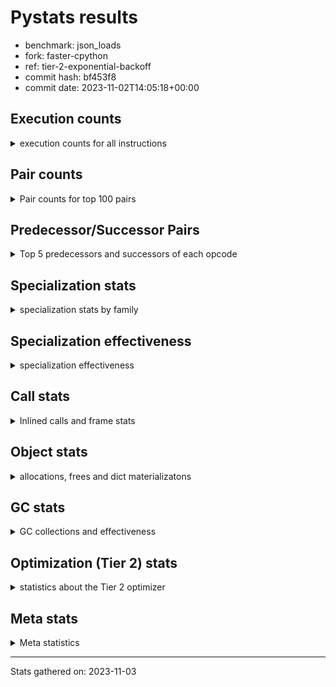 
# Pystats results

- benchmark: json_loads
- fork: faster-cpython
- ref: tier-2-exponential-backoff
- commit hash: bf453f8
- commit date: 2023-11-02T14:05:18+00:00

## Execution counts

<details>
<summary> execution counts for all instructions </summary>

|Name | Count | Self | Cumulative | Miss ratio | 
|---|---:|---:|---:|---:|
| LOAD_FAST | 11,050,220 | 22.7% | 22.7% |  |
| POP_JUMP_IF_NOT_NONE | 3,686,400 | 7.6% | 30.3% |  |
| CALL | 3,087,900 | 6.3% | 36.6% |  |
| LOAD_FAST_LOAD_FAST | 2,457,600 | 5.1% | 41.7% |  |
| RESUME_CHECK | 1,853,420 | 3.8% | 45.5% |  |
| RETURN_VALUE | 1,843,280 | 3.8% | 49.3% |  |
| LOAD_CONST | 1,843,280 | 3.8% | 53.1% |  |
| POP_JUMP_IF_FALSE | 1,843,280 | 3.8% | 56.9% |  |
| LOAD_GLOBAL_BUILTIN | 1,843,200 | 3.8% | 60.7% |  |
| LOAD_ATTR_METHOD_NO_DICT | 1,843,140 | 3.8% | 64.5% |  |
| PUSH_NULL | 1,823,660 | 3.7% | 68.2% |  |
| STORE_FAST_STORE_FAST | 1,228,800 | 2.5% | 70.7% |  |
| CALL_METHOD_DESCRIPTOR_FAST | 1,228,760 | 2.5% | 73.3% |  |
| LOAD_ATTR_METHOD_WITH_VALUES | 1,228,760 | 2.5% | 75.8% |  |
| TO_BOOL_BOOL | 1,228,760 | 2.5% | 78.3% |  |
| UNPACK_SEQUENCE_TWO_TUPLE | 1,228,760 | 2.5% | 80.8% |  |
| LOAD_GLOBAL_MODULE | 1,208,240 | 2.5% | 83.3% |  |
| STORE_FAST | 625,660 | 1.3% | 84.6% |  |
| POP_TOP | 624,720 | 1.3% | 85.9% |  |
| TO_BOOL | 614,820 | 1.3% | 87.2% |  |
| NOP | 614,480 | 1.3% | 88.4% |  |
| COMPARE_OP_INT | 614,440 | 1.3% | 89.7% |  |
| BUILD_TUPLE | 614,400 | 1.3% | 90.9% |  |
| CALL_KW | 614,400 | 1.3% | 92.2% |  |
| POP_JUMP_IF_TRUE | 614,400 | 1.3% | 93.5% |  |
| CALL_ISINSTANCE | 614,380 | 1.3% | 94.7% |  |
| CALL_LEN | 614,380 | 1.3% | 96.0% |  |
| CALL_PY_WITH_DEFAULTS | 614,380 | 1.3% | 97.3% |  |
| LOAD_ATTR_INSTANCE_VALUE | 614,380 | 1.3% | 98.5% |  |
| LOAD_ATTR_MODULE | 593,860 | 1.2% | 99.7% |  |
| EXTENDED_ARG | 41,280 | 0.1% | 99.8% |  |
| ENTER_EXECUTOR | 40,320 | 0.1% | 99.9% |  |
| FOR_ITER_TUPLE | 10,540 | 0.0% | 99.9% |  |
| GET_ITER | 10,320 | 0.0% | 99.9% |  |
| INTERPRETER_EXIT | 10,240 | 0.0% | 100.0% |  |
| RETURN_CONST | 10,240 | 0.0% | 100.0% |  |
| LOAD_ATTR | 1,120 | 0.0% | 100.0% |  |
| LOAD_GLOBAL | 1,080 | 0.0% | 100.0% |  |
| JUMP_BACKWARD | 680 | 0.0% | 100.0% |  |
| FOR_ITER_RANGE | 380 | 0.0% | 100.0% |  |
| LOAD_DEREF | 160 | 0.0% | 100.0% |  |
| RESUME | 100 | 0.0% | 100.0% |  |
| CALL_FUNCTION_EX | 80 | 0.0% | 100.0% |  |
| COMPARE_OP | 80 | 0.0% | 100.0% |  |
| COPY_FREE_VARS | 80 | 0.0% | 100.0% |  |
| FOR_ITER | 80 | 0.0% | 100.0% |  |
| UNPACK_SEQUENCE | 80 | 0.0% | 100.0% |  |
| BINARY_OP_SUBTRACT_FLOAT | 60 | 0.0% | 100.0% |  |
| CALL_BUILTIN_CLASS | 60 | 0.0% | 100.0% |  |
| BINARY_OP | 40 | 0.0% | 100.0% |  |


</details>

## Pair counts

<details>
<summary> Pair counts for top 100 pairs </summary>

|Pair | Count | Self | Cumulative | 
|---|---:|---:|---:|
| LOAD_FAST POP_JUMP_IF_NOT_NONE | 3,686,400 | 7.6% | 7.6% |
| POP_JUMP_IF_NOT_NONE LOAD_FAST | 3,686,400 | 7.6% | 15.2% |
| POP_JUMP_IF_FALSE LOAD_FAST | 1,843,200 | 3.8% | 18.9% |
| LOAD_GLOBAL_BUILTIN LOAD_FAST | 1,228,820 | 2.5% | 21.5% |
| LOAD_CONST CALL | 1,228,800 | 2.5% | 24.0% |
| LOAD_FAST_LOAD_FAST CALL | 1,228,800 | 2.5% | 26.5% |
| TO_BOOL_BOOL POP_JUMP_IF_FALSE | 1,228,760 | 2.5% | 29.1% |
| UNPACK_SEQUENCE_TWO_TUPLE STORE_FAST_STORE_FAST | 1,228,760 | 2.5% | 31.6% |
| CALL LOAD_ATTR_METHOD_NO_DICT | 1,228,720 | 2.5% | 34.1% |
| LOAD_FAST LOAD_GLOBAL_BUILTIN | 1,228,720 | 2.5% | 36.6% |
| LOAD_ATTR_METHOD_NO_DICT CALL_METHOD_DESCRIPTOR_FAST | 1,228,720 | 2.5% | 39.2% |
| PUSH_NULL LOAD_FAST | 1,208,620 | 2.5% | 41.6% |
| RESUME_CHECK LOAD_FAST | 624,600 | 1.3% | 42.9% |
| STORE_FAST LOAD_FAST | 615,120 | 1.3% | 44.2% |
| LOAD_FAST PUSH_NULL | 614,960 | 1.3% | 45.5% |
| LOAD_FAST RETURN_VALUE | 614,480 | 1.3% | 46.7% |
| LOAD_FAST LOAD_CONST | 614,480 | 1.3% | 48.0% |
| COMPARE_OP_INT POP_JUMP_IF_FALSE | 614,440 | 1.3% | 49.2% |
| NOP LOAD_FAST | 614,400 | 1.3% | 50.5% |
| PUSH_NULL LOAD_FAST_LOAD_FAST | 614,400 | 1.3% | 51.8% |
| RETURN_VALUE POP_TOP | 614,400 | 1.3% | 53.0% |
| RETURN_VALUE RETURN_VALUE | 614,400 | 1.3% | 54.3% |
| TO_BOOL POP_JUMP_IF_TRUE | 614,400 | 1.3% | 55.6% |
| BUILD_TUPLE RETURN_VALUE | 614,400 | 1.3% | 56.8% |
| LOAD_CONST CALL_KW | 614,400 | 1.3% | 58.1% |
| LOAD_FAST TO_BOOL | 614,400 | 1.3% | 59.3% |
| LOAD_FAST_LOAD_FAST PUSH_NULL | 614,400 | 1.3% | 60.6% |
| LOAD_FAST_LOAD_FAST BUILD_TUPLE | 614,400 | 1.3% | 61.9% |
| STORE_FAST_STORE_FAST LOAD_FAST | 614,400 | 1.3% | 63.1% |
| STORE_FAST_STORE_FAST LOAD_FAST_LOAD_FAST | 614,400 | 1.3% | 64.4% |
| CALL RESUME_CHECK | 614,380 | 1.3% | 65.7% |
| CALL_KW RESUME_CHECK | 614,380 | 1.3% | 66.9% |
| CALL_METHOD_DESCRIPTOR_FAST LOAD_CONST | 614,380 | 1.3% | 68.2% |
| CALL_METHOD_DESCRIPTOR_FAST STORE_FAST | 614,380 | 1.3% | 69.5% |
| CALL_PY_WITH_DEFAULTS RESUME_CHECK | 614,380 | 1.3% | 70.7% |
| LOAD_ATTR_INSTANCE_VALUE LOAD_FAST_LOAD_FAST | 614,380 | 1.3% | 72.0% |
| LOAD_ATTR_METHOD_NO_DICT LOAD_CONST | 614,380 | 1.3% | 73.2% |
| LOAD_ATTR_METHOD_WITH_VALUES LOAD_FAST | 614,380 | 1.3% | 74.5% |
| LOAD_ATTR_METHOD_WITH_VALUES LOAD_FAST_LOAD_FAST | 614,380 | 1.3% | 75.8% |
| RESUME_CHECK NOP | 614,380 | 1.3% | 77.0% |
| RETURN_VALUE UNPACK_SEQUENCE_TWO_TUPLE | 614,360 | 1.3% | 78.3% |
| CALL TO_BOOL_BOOL | 614,360 | 1.3% | 79.6% |
| CALL UNPACK_SEQUENCE_TWO_TUPLE | 614,360 | 1.3% | 80.8% |
| LOAD_FAST CALL_LEN | 614,360 | 1.3% | 82.1% |
| LOAD_FAST CALL_PY_WITH_DEFAULTS | 614,360 | 1.3% | 83.3% |
| LOAD_FAST LOAD_ATTR_INSTANCE_VALUE | 614,360 | 1.3% | 84.6% |
| LOAD_FAST LOAD_ATTR_METHOD_NO_DICT | 614,360 | 1.3% | 85.9% |
| LOAD_FAST LOAD_ATTR_METHOD_WITH_VALUES | 614,360 | 1.3% | 87.1% |
| POP_JUMP_IF_TRUE LOAD_GLOBAL_MODULE | 614,360 | 1.3% | 88.4% |
| CALL_ISINSTANCE TO_BOOL_BOOL | 614,360 | 1.3% | 89.7% |
| CALL_LEN COMPARE_OP_INT | 614,360 | 1.3% | 90.9% |
| LOAD_GLOBAL_BUILTIN CALL_ISINSTANCE | 614,360 | 1.3% | 92.2% |
| LOAD_GLOBAL_MODULE LOAD_ATTR_METHOD_WITH_VALUES | 614,360 | 1.3% | 93.4% |
| RESUME_CHECK LOAD_GLOBAL_BUILTIN | 614,360 | 1.3% | 94.7% |
| LOAD_FAST CALL | 594,260 | 1.2% | 95.9% |
| LOAD_ATTR_MODULE PUSH_NULL | 593,800 | 1.2% | 97.2% |
| LOAD_GLOBAL_MODULE LOAD_ATTR_MODULE | 593,420 | 1.2% | 98.4% |
| POP_TOP LOAD_GLOBAL_MODULE | 582,920 | 1.2% | 99.6% |
| POP_TOP EXTENDED_ARG | 30,720 | 0.1% | 99.6% |
| EXTENDED_ARG ENTER_EXECUTOR | 30,380 | 0.1% | 99.7% |
| ENTER_EXECUTOR CALL | 30,100 | 0.1% | 99.8% |
| EXTENDED_ARG FOR_ITER_TUPLE | 10,520 | 0.0% | 99.8% |
| FOR_ITER_TUPLE STORE_FAST | 10,440 | 0.0% | 99.8% |
| STORE_FAST LOAD_GLOBAL_MODULE | 10,420 | 0.0% | 99.8% |
| CALL POP_TOP | 10,320 | 0.0% | 99.8% |
| LOAD_FAST GET_ITER | 10,320 | 0.0% | 99.9% |
| GET_ITER EXTENDED_ARG | 10,240 | 0.0% | 99.9% |
| RETURN_CONST INTERPRETER_EXIT | 10,240 | 0.0% | 99.9% |
| CACHE RESUME_CHECK | 10,220 | 0.0% | 99.9% |
| ENTER_EXECUTOR RETURN_CONST | 10,140 | 0.0% | 100.0% |
| POP_TOP ENTER_EXECUTOR | 9,900 | 0.0% | 100.0% |
| CALL CALL | 5,180 | 0.0% | 100.0% |
| POP_TOP LOAD_GLOBAL | 760 | 0.0% | 100.0% |
| PUSH_NULL CALL | 640 | 0.0% | 100.0% |
| LOAD_GLOBAL LOAD_ATTR | 460 | 0.0% | 100.0% |
| LOAD_GLOBAL LOAD_GLOBAL_MODULE | 460 | 0.0% | 100.0% |
| LOAD_GLOBAL_MODULE LOAD_ATTR | 460 | 0.0% | 100.0% |
| LOAD_ATTR LOAD_ATTR_MODULE | 440 | 0.0% | 100.0% |
| LOAD_ATTR PUSH_NULL | 420 | 0.0% | 100.0% |
| FOR_ITER_RANGE STORE_FAST | 380 | 0.0% | 100.0% |
| POP_TOP JUMP_BACKWARD | 340 | 0.0% | 100.0% |
| TO_BOOL TO_BOOL | 340 | 0.0% | 100.0% |
| EXTENDED_ARG JUMP_BACKWARD | 340 | 0.0% | 100.0% |
| JUMP_BACKWARD EXTENDED_ARG | 320 | 0.0% | 100.0% |
| JUMP_BACKWARD FOR_ITER_RANGE | 300 | 0.0% | 100.0% |
| CALL STORE_FAST | 120 | 0.0% | 100.0% |
| LOAD_FAST LOAD_ATTR | 120 | 0.0% | 100.0% |
| FOR_ITER_TUPLE RETURN_CONST | 100 | 0.0% | 100.0% |
| NOP LOAD_DEREF | 80 | 0.0% | 100.0% |
| POP_TOP NOP | 80 | 0.0% | 100.0% |
| CALL LOAD_ATTR | 80 | 0.0% | 100.0% |
| CALL LOAD_FAST | 80 | 0.0% | 100.0% |
| CALL_FUNCTION_EX COPY_FREE_VARS | 80 | 0.0% | 100.0% |
| ENTER_EXECUTOR LOAD_FAST | 80 | 0.0% | 100.0% |
| LOAD_DEREF PUSH_NULL | 80 | 0.0% | 100.0% |
| LOAD_DEREF STORE_FAST | 80 | 0.0% | 100.0% |
| LOAD_FAST CALL_FUNCTION_EX | 80 | 0.0% | 100.0% |
| LOAD_FAST LOAD_GLOBAL | 80 | 0.0% | 100.0% |
| LOAD_GLOBAL LOAD_GLOBAL_BUILTIN | 80 | 0.0% | 100.0% |
| STORE_FAST LOAD_DEREF | 80 | 0.0% | 100.0% |


</details>

## Predecessor/Successor Pairs

<details>
<summary> Top 5 predecessors and successors of each opcode </summary>

### CACHE

<details>
<summary> Successors and predecessors for CACHE </summary>

|Successors | Count | Percentage | 
|---|---:|---:|
| RESUME_CHECK | 10,220 | 99.8% |
| RESUME | 20 | 0.2% |


</details>

### GET_ITER

<details>
<summary> Successors and predecessors for GET_ITER </summary>

|Predecessors | Count | Percentage | 
|---|---:|---:|
| LOAD_FAST | 10,320 | 100.0% |

|Successors | Count | Percentage | 
|---|---:|---:|
| EXTENDED_ARG | 10,240 | 99.2% |
| FOR_ITER_RANGE | 60 | 0.6% |
| FOR_ITER | 20 | 0.2% |


</details>

### INTERPRETER_EXIT

<details>
<summary> Successors and predecessors for INTERPRETER_EXIT </summary>

|Predecessors | Count | Percentage | 
|---|---:|---:|
| RETURN_CONST | 10,240 | 100.0% |


</details>

### NOP

<details>
<summary> Successors and predecessors for NOP </summary>

|Predecessors | Count | Percentage | 
|---|---:|---:|
| RESUME_CHECK | 614,380 | 100.0% |
| POP_TOP | 80 | 0.0% |
| RESUME | 20 | 0.0% |

|Successors | Count | Percentage | 
|---|---:|---:|
| LOAD_FAST | 614,400 | 100.0% |
| LOAD_DEREF | 80 | 0.0% |


</details>

### POP_TOP

<details>
<summary> Successors and predecessors for POP_TOP </summary>

|Predecessors | Count | Percentage | 
|---|---:|---:|
| RETURN_VALUE | 614,400 | 98.3% |
| CALL | 10,320 | 1.7% |

|Successors | Count | Percentage | 
|---|---:|---:|
| LOAD_GLOBAL_MODULE | 582,920 | 93.3% |
| EXTENDED_ARG | 30,720 | 4.9% |
| ENTER_EXECUTOR | 9,900 | 1.6% |
| LOAD_GLOBAL | 760 | 0.1% |
| JUMP_BACKWARD | 340 | 0.1% |


</details>

### PUSH_NULL

<details>
<summary> Successors and predecessors for PUSH_NULL </summary>

|Predecessors | Count | Percentage | 
|---|---:|---:|
| LOAD_FAST | 614,960 | 33.7% |
| LOAD_FAST_LOAD_FAST | 614,400 | 33.7% |
| LOAD_ATTR_MODULE | 593,800 | 32.6% |
| LOAD_ATTR | 420 | 0.0% |
| LOAD_DEREF | 80 | 0.0% |

|Successors | Count | Percentage | 
|---|---:|---:|
| LOAD_FAST | 1,208,620 | 66.3% |
| LOAD_FAST_LOAD_FAST | 614,400 | 33.7% |
| CALL | 640 | 0.0% |


</details>

### RETURN_VALUE

<details>
<summary> Successors and predecessors for RETURN_VALUE </summary>

|Predecessors | Count | Percentage | 
|---|---:|---:|
| LOAD_FAST | 614,480 | 33.3% |
| RETURN_VALUE | 614,400 | 33.3% |
| BUILD_TUPLE | 614,400 | 33.3% |

|Successors | Count | Percentage | 
|---|---:|---:|
| POP_TOP | 614,400 | 33.3% |
| RETURN_VALUE | 614,400 | 33.3% |
| UNPACK_SEQUENCE_TWO_TUPLE | 614,360 | 33.3% |
| LOAD_GLOBAL | 40 | 0.0% |
| UNPACK_SEQUENCE | 40 | 0.0% |


</details>

### TO_BOOL

<details>
<summary> Successors and predecessors for TO_BOOL </summary>

|Predecessors | Count | Percentage | 
|---|---:|---:|
| LOAD_FAST | 614,400 | 99.9% |
| TO_BOOL | 340 | 0.1% |
| CALL | 60 | 0.0% |
| CALL_ISINSTANCE | 20 | 0.0% |

|Successors | Count | Percentage | 
|---|---:|---:|
| POP_JUMP_IF_TRUE | 614,400 | 99.9% |
| TO_BOOL | 340 | 0.1% |
| POP_JUMP_IF_FALSE | 40 | 0.0% |
| TO_BOOL_BOOL | 40 | 0.0% |


</details>

### BINARY_OP

<details>
<summary> Successors and predecessors for BINARY_OP </summary>

|Predecessors | Count | Percentage | 
|---|---:|---:|
| LOAD_FAST | 40 | 100.0% |

|Successors | Count | Percentage | 
|---|---:|---:|
| STORE_FAST | 20 | 50.0% |
| BINARY_OP_SUBTRACT_FLOAT | 20 | 50.0% |


</details>

### BUILD_TUPLE

<details>
<summary> Successors and predecessors for BUILD_TUPLE </summary>

|Predecessors | Count | Percentage | 
|---|---:|---:|
| LOAD_FAST_LOAD_FAST | 614,400 | 100.0% |

|Successors | Count | Percentage | 
|---|---:|---:|
| RETURN_VALUE | 614,400 | 100.0% |


</details>

### CALL

<details>
<summary> Successors and predecessors for CALL </summary>

|Predecessors | Count | Percentage | 
|---|---:|---:|
| LOAD_CONST | 1,228,800 | 39.8% |
| LOAD_FAST_LOAD_FAST | 1,228,800 | 39.8% |
| LOAD_FAST | 594,260 | 19.2% |
| ENTER_EXECUTOR | 30,100 | 1.0% |
| CALL | 5,180 | 0.2% |

|Successors | Count | Percentage | 
|---|---:|---:|
| LOAD_ATTR_METHOD_NO_DICT | 1,228,720 | 39.8% |
| RESUME_CHECK | 614,380 | 19.9% |
| TO_BOOL_BOOL | 614,360 | 19.9% |
| UNPACK_SEQUENCE_TWO_TUPLE | 614,360 | 19.9% |
| POP_TOP | 10,320 | 0.3% |


</details>

### CALL_FUNCTION_EX

<details>
<summary> Successors and predecessors for CALL_FUNCTION_EX </summary>

|Predecessors | Count | Percentage | 
|---|---:|---:|
| LOAD_FAST | 80 | 100.0% |

|Successors | Count | Percentage | 
|---|---:|---:|
| COPY_FREE_VARS | 80 | 100.0% |


</details>

### CALL_KW

<details>
<summary> Successors and predecessors for CALL_KW </summary>

|Predecessors | Count | Percentage | 
|---|---:|---:|
| LOAD_CONST | 614,400 | 100.0% |

|Successors | Count | Percentage | 
|---|---:|---:|
| RESUME_CHECK | 614,380 | 100.0% |
| RESUME | 20 | 0.0% |


</details>

### COMPARE_OP

<details>
<summary> Successors and predecessors for COMPARE_OP </summary>

|Predecessors | Count | Percentage | 
|---|---:|---:|
| LOAD_CONST | 40 | 50.0% |
| CALL | 20 | 25.0% |
| CALL_LEN | 20 | 25.0% |

|Successors | Count | Percentage | 
|---|---:|---:|
| POP_JUMP_IF_FALSE | 40 | 50.0% |
| COMPARE_OP_INT | 40 | 50.0% |


</details>

### COPY_FREE_VARS

<details>
<summary> Successors and predecessors for COPY_FREE_VARS </summary>

|Predecessors | Count | Percentage | 
|---|---:|---:|
| CALL_FUNCTION_EX | 80 | 100.0% |

|Successors | Count | Percentage | 
|---|---:|---:|
| RESUME_CHECK | 60 | 75.0% |
| RESUME | 20 | 25.0% |


</details>

### ENTER_EXECUTOR

<details>
<summary> Successors and predecessors for ENTER_EXECUTOR </summary>

|Predecessors | Count | Percentage | 
|---|---:|---:|
| EXTENDED_ARG | 30,380 | 75.3% |
| POP_TOP | 9,900 | 24.6% |
| JUMP_BACKWARD | 40 | 0.1% |

|Successors | Count | Percentage | 
|---|---:|---:|
| CALL | 30,100 | 74.7% |
| RETURN_CONST | 10,140 | 25.1% |
| LOAD_FAST | 80 | 0.2% |


</details>

### EXTENDED_ARG

<details>
<summary> Successors and predecessors for EXTENDED_ARG </summary>

|Predecessors | Count | Percentage | 
|---|---:|---:|
| POP_TOP | 30,720 | 74.4% |
| GET_ITER | 10,240 | 24.8% |
| JUMP_BACKWARD | 320 | 0.8% |

|Successors | Count | Percentage | 
|---|---:|---:|
| ENTER_EXECUTOR | 30,380 | 73.6% |
| FOR_ITER_TUPLE | 10,520 | 25.5% |
| JUMP_BACKWARD | 340 | 0.8% |
| FOR_ITER | 40 | 0.1% |


</details>

### FOR_ITER

<details>
<summary> Successors and predecessors for FOR_ITER </summary>

|Predecessors | Count | Percentage | 
|---|---:|---:|
| EXTENDED_ARG | 40 | 50.0% |
| GET_ITER | 20 | 25.0% |
| JUMP_BACKWARD | 20 | 25.0% |

|Successors | Count | Percentage | 
|---|---:|---:|
| STORE_FAST | 40 | 50.0% |
| FOR_ITER_RANGE | 20 | 25.0% |
| FOR_ITER_TUPLE | 20 | 25.0% |


</details>

### JUMP_BACKWARD

<details>
<summary> Successors and predecessors for JUMP_BACKWARD </summary>

|Predecessors | Count | Percentage | 
|---|---:|---:|
| POP_TOP | 340 | 50.0% |
| EXTENDED_ARG | 340 | 50.0% |

|Successors | Count | Percentage | 
|---|---:|---:|
| EXTENDED_ARG | 320 | 47.1% |
| FOR_ITER_RANGE | 300 | 44.1% |
| ENTER_EXECUTOR | 40 | 5.9% |
| FOR_ITER | 20 | 2.9% |


</details>

### LOAD_ATTR

<details>
<summary> Successors and predecessors for LOAD_ATTR </summary>

|Predecessors | Count | Percentage | 
|---|---:|---:|
| LOAD_GLOBAL | 460 | 41.1% |
| LOAD_GLOBAL_MODULE | 460 | 41.1% |
| LOAD_FAST | 120 | 10.7% |
| CALL | 80 | 7.1% |

|Successors | Count | Percentage | 
|---|---:|---:|
| LOAD_ATTR_MODULE | 440 | 39.3% |
| PUSH_NULL | 420 | 37.5% |
| LOAD_ATTR_METHOD_NO_DICT | 60 | 5.4% |
| CALL | 40 | 3.6% |
| LOAD_FAST_LOAD_FAST | 40 | 3.6% |


</details>

### LOAD_CONST

<details>
<summary> Successors and predecessors for LOAD_CONST </summary>

|Predecessors | Count | Percentage | 
|---|---:|---:|
| LOAD_FAST | 614,480 | 33.3% |
| CALL_METHOD_DESCRIPTOR_FAST | 614,380 | 33.3% |
| LOAD_ATTR_METHOD_NO_DICT | 614,380 | 33.3% |
| CALL | 20 | 0.0% |
| LOAD_ATTR | 20 | 0.0% |

|Successors | Count | Percentage | 
|---|---:|---:|
| CALL | 1,228,800 | 66.7% |
| CALL_KW | 614,400 | 33.3% |
| COMPARE_OP | 40 | 0.0% |
| COMPARE_OP_INT | 40 | 0.0% |


</details>

### LOAD_DEREF

<details>
<summary> Successors and predecessors for LOAD_DEREF </summary>

|Predecessors | Count | Percentage | 
|---|---:|---:|
| NOP | 80 | 50.0% |
| STORE_FAST | 80 | 50.0% |

|Successors | Count | Percentage | 
|---|---:|---:|
| PUSH_NULL | 80 | 50.0% |
| STORE_FAST | 80 | 50.0% |


</details>

### LOAD_FAST

<details>
<summary> Successors and predecessors for LOAD_FAST </summary>

|Predecessors | Count | Percentage | 
|---|---:|---:|
| POP_JUMP_IF_NOT_NONE | 3,686,400 | 33.4% |
| POP_JUMP_IF_FALSE | 1,843,200 | 16.7% |
| LOAD_GLOBAL_BUILTIN | 1,228,820 | 11.1% |
| PUSH_NULL | 1,208,620 | 10.9% |
| RESUME_CHECK | 624,600 | 5.7% |

|Successors | Count | Percentage | 
|---|---:|---:|
| POP_JUMP_IF_NOT_NONE | 3,686,400 | 33.4% |
| LOAD_GLOBAL_BUILTIN | 1,228,720 | 11.1% |
| PUSH_NULL | 614,960 | 5.6% |
| RETURN_VALUE | 614,480 | 5.6% |
| LOAD_CONST | 614,480 | 5.6% |


</details>

### LOAD_FAST_LOAD_FAST

<details>
<summary> Successors and predecessors for LOAD_FAST_LOAD_FAST </summary>

|Predecessors | Count | Percentage | 
|---|---:|---:|
| PUSH_NULL | 614,400 | 25.0% |
| STORE_FAST_STORE_FAST | 614,400 | 25.0% |
| LOAD_ATTR_INSTANCE_VALUE | 614,380 | 25.0% |
| LOAD_ATTR_METHOD_WITH_VALUES | 614,380 | 25.0% |
| LOAD_ATTR | 40 | 0.0% |

|Successors | Count | Percentage | 
|---|---:|---:|
| CALL | 1,228,800 | 50.0% |
| PUSH_NULL | 614,400 | 25.0% |
| BUILD_TUPLE | 614,400 | 25.0% |


</details>

### LOAD_GLOBAL

<details>
<summary> Successors and predecessors for LOAD_GLOBAL </summary>

|Predecessors | Count | Percentage | 
|---|---:|---:|
| POP_TOP | 760 | 70.4% |
| LOAD_FAST | 80 | 7.4% |
| RETURN_VALUE | 40 | 3.7% |
| POP_JUMP_IF_FALSE | 40 | 3.7% |
| POP_JUMP_IF_TRUE | 40 | 3.7% |

|Successors | Count | Percentage | 
|---|---:|---:|
| LOAD_ATTR | 460 | 42.6% |
| LOAD_GLOBAL_MODULE | 460 | 42.6% |
| LOAD_GLOBAL_BUILTIN | 80 | 7.4% |
| LOAD_FAST | 60 | 5.6% |
| CALL | 20 | 1.9% |


</details>

### POP_JUMP_IF_FALSE

<details>
<summary> Successors and predecessors for POP_JUMP_IF_FALSE </summary>

|Predecessors | Count | Percentage | 
|---|---:|---:|
| TO_BOOL_BOOL | 1,228,760 | 66.7% |
| COMPARE_OP_INT | 614,440 | 33.3% |
| TO_BOOL | 40 | 0.0% |
| COMPARE_OP | 40 | 0.0% |

|Successors | Count | Percentage | 
|---|---:|---:|
| LOAD_FAST | 1,843,200 | 100.0% |
| LOAD_GLOBAL | 40 | 0.0% |
| LOAD_GLOBAL_BUILTIN | 40 | 0.0% |


</details>

### POP_JUMP_IF_NOT_NONE

<details>
<summary> Successors and predecessors for POP_JUMP_IF_NOT_NONE </summary>

|Predecessors | Count | Percentage | 
|---|---:|---:|
| LOAD_FAST | 3,686,400 | 100.0% |

|Successors | Count | Percentage | 
|---|---:|---:|
| LOAD_FAST | 3,686,400 | 100.0% |


</details>

### POP_JUMP_IF_TRUE

<details>
<summary> Successors and predecessors for POP_JUMP_IF_TRUE </summary>

|Predecessors | Count | Percentage | 
|---|---:|---:|
| TO_BOOL | 614,400 | 100.0% |

|Successors | Count | Percentage | 
|---|---:|---:|
| LOAD_GLOBAL_MODULE | 614,360 | 100.0% |
| LOAD_GLOBAL | 40 | 0.0% |


</details>

### RETURN_CONST

<details>
<summary> Successors and predecessors for RETURN_CONST </summary>

|Predecessors | Count | Percentage | 
|---|---:|---:|
| ENTER_EXECUTOR | 10,140 | 99.0% |
| FOR_ITER_TUPLE | 100 | 1.0% |

|Successors | Count | Percentage | 
|---|---:|---:|
| INTERPRETER_EXIT | 10,240 | 100.0% |


</details>

### STORE_FAST

<details>
<summary> Successors and predecessors for STORE_FAST </summary>

|Predecessors | Count | Percentage | 
|---|---:|---:|
| CALL_METHOD_DESCRIPTOR_FAST | 614,380 | 98.2% |
| FOR_ITER_TUPLE | 10,440 | 1.7% |
| FOR_ITER_RANGE | 380 | 0.1% |
| CALL | 120 | 0.0% |
| LOAD_DEREF | 80 | 0.0% |

|Successors | Count | Percentage | 
|---|---:|---:|
| LOAD_FAST | 615,120 | 98.3% |
| LOAD_GLOBAL_MODULE | 10,420 | 1.7% |
| LOAD_DEREF | 80 | 0.0% |
| LOAD_GLOBAL | 40 | 0.0% |


</details>

### STORE_FAST_STORE_FAST

<details>
<summary> Successors and predecessors for STORE_FAST_STORE_FAST </summary>

|Predecessors | Count | Percentage | 
|---|---:|---:|
| UNPACK_SEQUENCE_TWO_TUPLE | 1,228,760 | 100.0% |
| UNPACK_SEQUENCE | 40 | 0.0% |

|Successors | Count | Percentage | 
|---|---:|---:|
| LOAD_FAST | 614,400 | 50.0% |
| LOAD_FAST_LOAD_FAST | 614,400 | 50.0% |


</details>

### UNPACK_SEQUENCE

<details>
<summary> Successors and predecessors for UNPACK_SEQUENCE </summary>

|Predecessors | Count | Percentage | 
|---|---:|---:|
| RETURN_VALUE | 40 | 50.0% |
| CALL | 40 | 50.0% |

|Successors | Count | Percentage | 
|---|---:|---:|
| STORE_FAST_STORE_FAST | 40 | 50.0% |
| UNPACK_SEQUENCE_TWO_TUPLE | 40 | 50.0% |


</details>

### RESUME

<details>
<summary> Successors and predecessors for RESUME </summary>

|Predecessors | Count | Percentage | 
|---|---:|---:|
| CALL | 40 | 40.0% |
| CACHE | 20 | 20.0% |
| CALL_KW | 20 | 20.0% |
| COPY_FREE_VARS | 20 | 20.0% |

|Successors | Count | Percentage | 
|---|---:|---:|
| LOAD_FAST | 40 | 40.0% |
| LOAD_GLOBAL | 40 | 40.0% |
| NOP | 20 | 20.0% |


</details>

### BINARY_OP_SUBTRACT_FLOAT

<details>
<summary> Successors and predecessors for BINARY_OP_SUBTRACT_FLOAT </summary>

|Predecessors | Count | Percentage | 
|---|---:|---:|
| LOAD_FAST | 40 | 66.7% |
| BINARY_OP | 20 | 33.3% |

|Successors | Count | Percentage | 
|---|---:|---:|
| STORE_FAST | 60 | 100.0% |


</details>

### CALL_BUILTIN_CLASS

<details>
<summary> Successors and predecessors for CALL_BUILTIN_CLASS </summary>

|Predecessors | Count | Percentage | 
|---|---:|---:|
| LOAD_FAST | 40 | 66.7% |
| CALL | 20 | 33.3% |

|Successors | Count | Percentage | 
|---|---:|---:|
| STORE_FAST | 60 | 100.0% |


</details>

### CALL_ISINSTANCE

<details>
<summary> Successors and predecessors for CALL_ISINSTANCE </summary>

|Predecessors | Count | Percentage | 
|---|---:|---:|
| LOAD_GLOBAL_BUILTIN | 614,360 | 100.0% |
| CALL | 20 | 0.0% |

|Successors | Count | Percentage | 
|---|---:|---:|
| TO_BOOL_BOOL | 614,360 | 100.0% |
| TO_BOOL | 20 | 0.0% |


</details>

### CALL_LEN

<details>
<summary> Successors and predecessors for CALL_LEN </summary>

|Predecessors | Count | Percentage | 
|---|---:|---:|
| LOAD_FAST | 614,360 | 100.0% |
| CALL | 20 | 0.0% |

|Successors | Count | Percentage | 
|---|---:|---:|
| COMPARE_OP_INT | 614,360 | 100.0% |
| COMPARE_OP | 20 | 0.0% |


</details>

### CALL_METHOD_DESCRIPTOR_FAST

<details>
<summary> Successors and predecessors for CALL_METHOD_DESCRIPTOR_FAST </summary>

|Predecessors | Count | Percentage | 
|---|---:|---:|
| LOAD_ATTR_METHOD_NO_DICT | 1,228,720 | 100.0% |
| CALL | 40 | 0.0% |

|Successors | Count | Percentage | 
|---|---:|---:|
| LOAD_CONST | 614,380 | 50.0% |
| STORE_FAST | 614,380 | 50.0% |


</details>

### CALL_PY_WITH_DEFAULTS

<details>
<summary> Successors and predecessors for CALL_PY_WITH_DEFAULTS </summary>

|Predecessors | Count | Percentage | 
|---|---:|---:|
| LOAD_FAST | 614,360 | 100.0% |
| CALL | 20 | 0.0% |

|Successors | Count | Percentage | 
|---|---:|---:|
| RESUME_CHECK | 614,380 | 100.0% |


</details>

### COMPARE_OP_INT

<details>
<summary> Successors and predecessors for COMPARE_OP_INT </summary>

|Predecessors | Count | Percentage | 
|---|---:|---:|
| CALL_LEN | 614,360 | 100.0% |
| COMPARE_OP | 40 | 0.0% |
| LOAD_CONST | 40 | 0.0% |

|Successors | Count | Percentage | 
|---|---:|---:|
| POP_JUMP_IF_FALSE | 614,440 | 100.0% |


</details>

### FOR_ITER_RANGE

<details>
<summary> Successors and predecessors for FOR_ITER_RANGE </summary>

|Predecessors | Count | Percentage | 
|---|---:|---:|
| JUMP_BACKWARD | 300 | 78.9% |
| GET_ITER | 60 | 15.8% |
| FOR_ITER | 20 | 5.3% |

|Successors | Count | Percentage | 
|---|---:|---:|
| STORE_FAST | 380 | 100.0% |


</details>

### FOR_ITER_TUPLE

<details>
<summary> Successors and predecessors for FOR_ITER_TUPLE </summary>

|Predecessors | Count | Percentage | 
|---|---:|---:|
| EXTENDED_ARG | 10,520 | 99.8% |
| FOR_ITER | 20 | 0.2% |

|Successors | Count | Percentage | 
|---|---:|---:|
| STORE_FAST | 10,440 | 99.1% |
| RETURN_CONST | 100 | 0.9% |


</details>

### LOAD_ATTR_INSTANCE_VALUE

<details>
<summary> Successors and predecessors for LOAD_ATTR_INSTANCE_VALUE </summary>

|Predecessors | Count | Percentage | 
|---|---:|---:|
| LOAD_FAST | 614,360 | 100.0% |
| LOAD_ATTR | 20 | 0.0% |

|Successors | Count | Percentage | 
|---|---:|---:|
| LOAD_FAST_LOAD_FAST | 614,380 | 100.0% |


</details>

### LOAD_ATTR_METHOD_NO_DICT

<details>
<summary> Successors and predecessors for LOAD_ATTR_METHOD_NO_DICT </summary>

|Predecessors | Count | Percentage | 
|---|---:|---:|
| CALL | 1,228,720 | 66.7% |
| LOAD_FAST | 614,360 | 33.3% |
| LOAD_ATTR | 60 | 0.0% |

|Successors | Count | Percentage | 
|---|---:|---:|
| CALL_METHOD_DESCRIPTOR_FAST | 1,228,720 | 66.7% |
| LOAD_CONST | 614,380 | 33.3% |
| CALL | 40 | 0.0% |


</details>

### LOAD_ATTR_METHOD_WITH_VALUES

<details>
<summary> Successors and predecessors for LOAD_ATTR_METHOD_WITH_VALUES </summary>

|Predecessors | Count | Percentage | 
|---|---:|---:|
| LOAD_FAST | 614,360 | 50.0% |
| LOAD_GLOBAL_MODULE | 614,360 | 50.0% |
| LOAD_ATTR | 40 | 0.0% |

|Successors | Count | Percentage | 
|---|---:|---:|
| LOAD_FAST | 614,380 | 50.0% |
| LOAD_FAST_LOAD_FAST | 614,380 | 50.0% |


</details>

### LOAD_ATTR_MODULE

<details>
<summary> Successors and predecessors for LOAD_ATTR_MODULE </summary>

|Predecessors | Count | Percentage | 
|---|---:|---:|
| LOAD_GLOBAL_MODULE | 593,420 | 99.9% |
| LOAD_ATTR | 440 | 0.1% |

|Successors | Count | Percentage | 
|---|---:|---:|
| PUSH_NULL | 593,800 | 100.0% |
| STORE_FAST | 60 | 0.0% |


</details>

### LOAD_GLOBAL_BUILTIN

<details>
<summary> Successors and predecessors for LOAD_GLOBAL_BUILTIN </summary>

|Predecessors | Count | Percentage | 
|---|---:|---:|
| LOAD_FAST | 1,228,720 | 66.7% |
| RESUME_CHECK | 614,360 | 33.3% |
| LOAD_GLOBAL | 80 | 0.0% |
| POP_JUMP_IF_FALSE | 40 | 0.0% |

|Successors | Count | Percentage | 
|---|---:|---:|
| LOAD_FAST | 1,228,820 | 66.7% |
| CALL_ISINSTANCE | 614,360 | 33.3% |
| CALL | 20 | 0.0% |


</details>

### LOAD_GLOBAL_MODULE

<details>
<summary> Successors and predecessors for LOAD_GLOBAL_MODULE </summary>

|Predecessors | Count | Percentage | 
|---|---:|---:|
| POP_JUMP_IF_TRUE | 614,360 | 50.8% |
| POP_TOP | 582,920 | 48.2% |
| STORE_FAST | 10,420 | 0.9% |
| LOAD_GLOBAL | 460 | 0.0% |
| RETURN_VALUE | 40 | 0.0% |

|Successors | Count | Percentage | 
|---|---:|---:|
| LOAD_ATTR_METHOD_WITH_VALUES | 614,360 | 50.8% |
| LOAD_ATTR_MODULE | 593,420 | 49.1% |
| LOAD_ATTR | 460 | 0.0% |


</details>

### RESUME_CHECK

<details>
<summary> Successors and predecessors for RESUME_CHECK </summary>

|Predecessors | Count | Percentage | 
|---|---:|---:|
| CALL | 614,380 | 33.1% |
| CALL_KW | 614,380 | 33.1% |
| CALL_PY_WITH_DEFAULTS | 614,380 | 33.1% |
| CACHE | 10,220 | 0.6% |
| COPY_FREE_VARS | 60 | 0.0% |

|Successors | Count | Percentage | 
|---|---:|---:|
| LOAD_FAST | 624,600 | 33.7% |
| NOP | 614,380 | 33.1% |
| LOAD_GLOBAL_BUILTIN | 614,360 | 33.1% |
| LOAD_GLOBAL | 40 | 0.0% |
| LOAD_GLOBAL_MODULE | 40 | 0.0% |


</details>

### TO_BOOL_BOOL

<details>
<summary> Successors and predecessors for TO_BOOL_BOOL </summary>

|Predecessors | Count | Percentage | 
|---|---:|---:|
| CALL | 614,360 | 50.0% |
| CALL_ISINSTANCE | 614,360 | 50.0% |
| TO_BOOL | 40 | 0.0% |

|Successors | Count | Percentage | 
|---|---:|---:|
| POP_JUMP_IF_FALSE | 1,228,760 | 100.0% |


</details>

### UNPACK_SEQUENCE_TWO_TUPLE

<details>
<summary> Successors and predecessors for UNPACK_SEQUENCE_TWO_TUPLE </summary>

|Predecessors | Count | Percentage | 
|---|---:|---:|
| RETURN_VALUE | 614,360 | 50.0% |
| CALL | 614,360 | 50.0% |
| UNPACK_SEQUENCE | 40 | 0.0% |

|Successors | Count | Percentage | 
|---|---:|---:|
| STORE_FAST_STORE_FAST | 1,228,760 | 100.0% |


</details>


</details>

## Specialization stats

<details>
<summary> specialization stats by family </summary>

### BINARY_OP

<details>
<summary> specialization stats for BINARY_OP family </summary>

|Kind | Count | Ratio | 
|---|---:|---:|
|     deferred | 20 | 20.0% |
|          hit | 60 | 60.0% |

| | Count | Ratio | 
|---|---:|---:|
| Success | 20 | 100.0% |
| Failure | 0 | 0.0% |


</details>

### CALL

<details>
<summary> specialization stats for CALL family </summary>

|Kind | Count | Ratio | 
|---|---:|---:|
|     deferred | 3,082,600 | 50.0% |
|          hit | 3,071,960 | 49.9% |

| | Count | Ratio | 
|---|---:|---:|
| Success | 120 | 2.3% |
| Failure | 5,180 | 97.7% |

|Failure kind | Count | Ratio | 
|---|---:|---:|
| code complex parameters | 3,600 | 69.5% |
| cmethod | 680 | 13.1% |
| other | 500 | 9.7% |
| meth descr varargs | 340 | 6.6% |
| cfunc noargs | 60 | 1.2% |


</details>

### COMPARE_OP

<details>
<summary> specialization stats for COMPARE_OP family </summary>

|Kind | Count | Ratio | 
|---|---:|---:|
|     deferred | 40 | 0.0% |
|          hit | 614,440 | 100.0% |

| | Count | Ratio | 
|---|---:|---:|
| Success | 40 | 100.0% |
| Failure | 0 | 0.0% |


</details>

### FOR_ITER

<details>
<summary> specialization stats for FOR_ITER family </summary>

|Kind | Count | Ratio | 
|---|---:|---:|
|     deferred | 40 | 0.4% |
|          hit | 10,920 | 99.3% |

| | Count | Ratio | 
|---|---:|---:|
| Success | 40 | 100.0% |
| Failure | 0 | 0.0% |


</details>

### LOAD_ATTR

<details>
<summary> specialization stats for LOAD_ATTR family </summary>

|Kind | Count | Ratio | 
|---|---:|---:|
|     deferred | 560 | 0.0% |
|          hit | 4,280,140 | 100.0% |

| | Count | Ratio | 
|---|---:|---:|
| Success | 560 | 100.0% |
| Failure | 0 | 0.0% |


</details>

### LOAD_GLOBAL

<details>
<summary> specialization stats for LOAD_GLOBAL family </summary>

|Kind | Count | Ratio | 
|---|---:|---:|
|     deferred | 540 | 0.0% |
|          hit | 3,051,440 | 100.0% |

| | Count | Ratio | 
|---|---:|---:|
| Success | 540 | 100.0% |
| Failure | 0 | 0.0% |


</details>

### POP_JUMP_IF_FALSE

<details>
<summary> specialization stats for POP_JUMP_IF_FALSE family </summary>


</details>

### POP_JUMP_IF_NOT_NONE

<details>
<summary> specialization stats for POP_JUMP_IF_NOT_NONE family </summary>


</details>

### POP_JUMP_IF_TRUE

<details>
<summary> specialization stats for POP_JUMP_IF_TRUE family </summary>


</details>

### TO_BOOL

<details>
<summary> specialization stats for TO_BOOL family </summary>

|Kind | Count | Ratio | 
|---|---:|---:|
|     deferred | 614,440 | 33.3% |
|          hit | 1,228,760 | 66.7% |

| | Count | Ratio | 
|---|---:|---:|
| Success | 40 | 10.5% |
| Failure | 340 | 89.5% |

|Failure kind | Count | Ratio | 
|---|---:|---:|
| dict | 340 | 100.0% |


</details>

### UNPACK_SEQUENCE

<details>
<summary> specialization stats for UNPACK_SEQUENCE family </summary>

|Kind | Count | Ratio | 
|---|---:|---:|
|     deferred | 40 | 0.0% |
|          hit | 1,228,760 | 100.0% |

| | Count | Ratio | 
|---|---:|---:|
| Success | 40 | 100.0% |
| Failure | 0 | 0.0% |


</details>


</details>

## Specialization effectiveness

<details>
<summary> specialization effectiveness </summary>

|Instructions | Count | Ratio | 
|---|---:|---:|
| Basic | 23,454,000 | 48.2% |
| Not specialized | 9,849,280 | 20.2% |
| Specialized hits | 15,339,900 | 31.5% |
| Specialized misses | 0 | 0.0% |

### Deferred by instruction

<details>
<summary> deferred by instruction </summary>

|Name | Count | Ratio | 
|---|---:|---:|
| CALL | 3,082,600 | 83.4% |
| TO_BOOL | 614,440 | 16.6% |
| LOAD_ATTR | 560 | 0.0% |
| LOAD_GLOBAL | 540 | 0.0% |
| COMPARE_OP | 40 | 0.0% |
| FOR_ITER | 40 | 0.0% |
| UNPACK_SEQUENCE | 40 | 0.0% |
| BINARY_OP | 20 | 0.0% |
| BINARY_SLICE | 0 | 0.0% |
| STORE_SLICE | 0 | 0.0% |


</details>

### Misses by instruction

<details>
<summary> misses by instruction </summary>


</details>


</details>

## Call stats

<details>
<summary> Inlined calls and frame stats </summary>

| | Count | Ratio | 
|---|---:|---:|
| Calls to PyEval_EvalDefault | 10,240 | 0.6% |
| Calls to Python functions inlined | 1,843,280 | 99.4% |
| Calls via PyEval_EvalFrame (total) | 10,240 | 0.6% |
| Calls via PyEval_EvalFrame (vector) | 10,240 | 0.6% |
| Calls via PyEval_EvalFrame (generator) | 0 | 0.0% |
| Calls via PyEval_EvalFrame (legacy) | 0 | 0.0% |
| Calls via PyEval_EvalFrame (function vectorcall) | 10,240 | 0.6% |
| Calls via PyEval_EvalFrame (build class) | 0 | 0.0% |
| Calls via PyEval_EvalFrame (slot) | 0 | 0.0% |
| Calls via PyEval_EvalFrame (function ex) | 80 | 0.0% |
| Calls via PyEval_EvalFrame (api) | 0 | 0.0% |
| Calls via PyEval_EvalFrame (method) | 0 | 0.0% |
| Frame objects created | 0 | 0.0% |
| Frames pushed | 614,380 | 33.1% |


</details>

## Object stats

<details>
<summary> allocations, frees and dict materializatons </summary>

| | Count | Ratio | 
|---|---:|---:|
| Allocations from freelist | 5,939,360 | 7.8% |
| Frees to freelist | 5,939,300 |  |
| Allocations | 70,666,500 | 92.2% |
| Allocations to 512 bytes | 69,437,700 | 90.6% |
| Allocations to 4 kbytes | 1,228,800 | 1.6% |
| Allocations over 4 kbytes | 0 | 0.0% |
| Frees | 72,714,441 |  |
| New values | 0 |  |
| Interpreter increfs | 23,674,780 | 17.3% |
| Interpreter decrefs | 26,563,420 | 12.8% |
| Increfs | 113,061,085 | 82.7% |
| Decrefs | 180,634,186 | 87.2% |
| Materialize dict (on request) | 0 |  |
| Materialize dict (new key) | 0 |  |
| Materialize dict (too big) | 0 |  |
| Materialize dict (str subclass) | 0 |  |
| Dematerialize dict | 0 |  |
| Method cache hits | 596 |  |
| Method cache misses | 84 |  |
| Method cache collisions | 51 |  |
| Method cache dunder hits | 0 |  |
| Method cache dunder misses | 0 |  |


</details>

## GC stats

<details>
<summary> GC collections and effectiveness </summary>

|Generation | Collections | Objects collected | Object visits | 
|---:|---:|---:|---:|
| 0 | 0 | 0 | 0 |
| 1 | 0 | 0 | 0 |
| 2 | 0 | 0 | 0 |


</details>

## Optimization (Tier 2) stats

<details>
<summary> statistics about the Tier 2 optimizer </summary>

| | Count | Ratio | 
|---|---:|---:|
| Optimization attempts | 40 |  |
| Traces created | 40 | 100.0% |
| Trace stack overflow | 0 | 0.0% |
| Trace stack underflow | 0 | 0.0% |
| Trace too long | 0 | 0.0% |
| Trace too short | 0 | 0.0% |
| Inner loop found | 0 | 0.0% |
| Recursive call | 0 | 0.0% |
| Traces executed | 40,320 |  |
| Uops executed | 494,100 | 12.25 |

### Trace length histogram

<details>
<summary> trace length histogram </summary>

|Range | Count | Ratio | 
|---|---:|---:|
| <= 1 | 0 | 0.0% |
| <= 2 | 0 | 0.0% |
| <= 4 | 0 | 0.0% |
| <= 8 | 0 | 0.0% |
| <= 16 | 20 | 50.0% |
| <= 32 | 20 | 50.0% |


</details>

### Optimized trace length histogram

<details>
<summary> optimized trace length histogram </summary>

|Range | Count | Ratio | 
|---|---:|---:|
| <= 1 | 0 | 0.0% |
| <= 2 | 0 | 0.0% |
| <= 4 | 0 | 0.0% |
| <= 8 | 0 | 0.0% |
| <= 16 | 20 | 50.0% |
| <= 32 | 20 | 50.0% |


</details>

### Trace run length histogram

<details>
<summary> trace run length histogram </summary>

|Range | Count | Ratio | 
|---|---:|---:|
| <= 1 | 0 | 0.0% |
| <= 2 | 0 | 0.0% |
| <= 4 | 0 | 0.0% |
| <= 8 | 10,220 | 25.3% |
| <= 16 | 30,100 | 74.7% |


</details>

### Uop execution stats

<details>
<summary> uop execution stats </summary>

|Name | Count | Self | Cumulative | Miss ratio | 
|---|---:|---:|---:|---:|
| _SET_IP | 121,160 | 24.5% | 24.5% |  |
| _EXIT_TRACE | 40,320 | 8.2% | 32.7% |  |
| _POP_JUMP_IF_TRUE | 40,320 | 8.2% | 40.8% |  |
| _ITER_CHECK_TUPLE | 30,400 | 6.2% | 47.0% |  |
| _IS_ITER_EXHAUSTED_TUPLE | 30,400 | 6.2% | 53.1% |  |
| PUSH_NULL | 30,100 | 6.1% | 59.2% |  |
| LOAD_FAST | 30,100 | 6.1% | 65.3% |  |
| STORE_FAST | 30,100 | 6.1% | 71.4% |  |
| _GUARD_GLOBALS_VERSION | 20,260 | 4.1% | 75.5% |  |
| _LOAD_GLOBAL_MODULE | 20,260 | 4.1% | 79.6% |  |
| _CHECK_ATTR_MODULE | 20,260 | 4.1% | 83.7% |  |
| _LOAD_ATTR_MODULE | 20,260 | 4.1% | 87.8% |  |
| _ITER_NEXT_TUPLE | 20,260 | 4.1% | 91.9% |  |
| POP_TOP | 10,220 | 2.1% | 94.0% |  |
| _ITER_CHECK_RANGE | 9,920 | 2.0% | 96.0% |  |
| _IS_ITER_EXHAUSTED_RANGE | 9,920 | 2.0% | 98.0% |  |
| _ITER_NEXT_RANGE | 9,840 | 2.0% | 100.0% |  |


</details>

### Unsupported opcodes

<details>
<summary> unsupported opcodes </summary>

|Opcode | Count | 
|---|---:|
| CALL | 40 |


</details>


</details>

## Meta stats

<details>
<summary> Meta statistics </summary>

| | Count | 
|---|---:|
| Number of data files | 20 |


</details>

---
Stats gathered on: 2023-11-03
